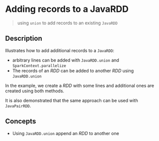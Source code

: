 # Adding records to a JavaRDD
> using `union` to add records to an existing `JavaRDD`

## Description
Illustrates how to add additional records to a `JavaRDD`:
+ arbitrary lines can be added with `JavaRDD.union` and `SparkContext.parallelize`
+ The records of an *RDD* can be added to another *RDD* using `JavaRDD.union`

In the example, we create a *RDD* with some lines and additional ones are created using both methods.

It is also demonstrated that the same approach can be used with `JavaPairRDD`.


## Concepts
+ Using `JavaRDD.union` append an *RDD* to another one
